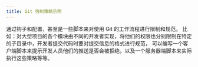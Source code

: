 ```yaml
---
title: Git 强制策略示例
---
```

通过钩子和配置，甚至是一些脚本来对使用 Git 的工作流程进行限制和规范。
比如：对大型项目的各个模块由不同的开发者实现，将他们的权限也分别限制在特定的子目录中，开发者提交代码时要对提交信息的格式进行规范，
可以编写一个客户端脚本来提示开发人员他们的推送是否会被拒绝，以及一个服务器端脚本来实际执行这些策略等等。